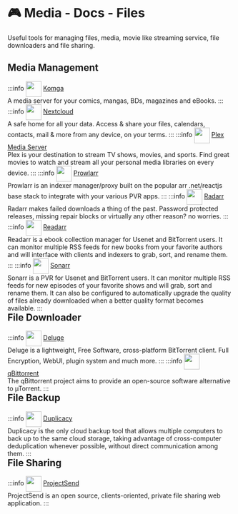 # 🎮 Media - Docs - Files

Useful tools for managing files, media, movie like streaming service, file downloaders and file sharing.

## Media Management
:::info [<img src="/komga-icon.png" width="35" height="35" style="display:inline-block; vertical-align: middle;">](./services/komga) ‎ ‎ [Komga](./services/komga) <Badge type="tip" text="docker" style=" position: relative; float: right;" />
A media server for your comics, mangas, BDs, magazines and eBooks.
:::
:::info [<img src="/nextcloud-icon.png" width="35" height="35" style="display:inline-block; vertical-align: middle;">](./services/nextcloud) ‎ ‎ [Nextcloud](./services/nextcloud) <Badge type="tip" text="docker" style=" position: relative; float: right;" />
A safe home for all your data. Access & share your files, calendars, contacts, mail & more from any device, on your terms.
:::
:::info [<img src="/plex-icon.png" width="35" height="35" style="display:inline-block; vertical-align: middle;">](./services/plex-media-server) ‎ ‎ [Plex Media Server](./services/plex-media-server) <Badge type="tip" text="docker" style=" position: relative; float: right;" />
Plex is your destination to stream TV shows, movies, and sports. Find great movies to watch and stream all your personal media libraries on every device.
:::
:::info [<img src="/prowlarr-icon.png" width="35" height="35" style="display:inline-block; vertical-align: middle;">](./services/prowlarr) ‎ ‎ [Prowlarr](./services/prowlarr) <Badge type="tip" text="docker" style=" position: relative; float: right;" />
Prowlarr is an indexer manager/proxy built on the popular arr .net/reactjs base stack to integrate with your various PVR apps.
:::
:::info [<img src="/radarr-icon.png" width="35" height="35" style="display:inline-block; vertical-align: middle;">](./services/radarr) ‎ ‎ [Radarr](./services/radarr) <Badge type="tip" text="docker" style=" position: relative; float: right;" />
Radarr makes failed downloads a thing of the past. Password protected releases, missing repair blocks or virtually any other reason? no worries.
:::
:::info [<img src="/readarr-icon.png" width="35" height="35" style="display:inline-block; vertical-align: middle;">](./services/readarr) ‎ ‎ [Readarr](./services/readarr) <Badge type="tip" text="docker" style=" position: relative; float: right;" />
Readarr is a ebook collection manager for Usenet and BitTorrent users. It can monitor multiple RSS feeds for new books from your favorite authors and will interface with clients and indexers to grab, sort, and rename them.
:::
:::info [<img src="/sonarr-icon.png" width="35" height="35" style="display:inline-block; vertical-align: middle;">](./services/sonarr) ‎ ‎ [Sonarr](./services/sonarr) <Badge type="tip" text="docker" style=" position: relative; float: right;" />
Sonarr is a PVR for Usenet and BitTorrent users. It can monitor multiple RSS feeds for new episodes of your favorite shows and will grab, sort and rename them. It can also be configured to automatically upgrade the quality of files already downloaded when a better quality format becomes available.
:::

## File Downloader
:::info [<img src="/deluge-icon.png" width="35" height="35" style="display:inline-block; vertical-align: middle;">](./services/deluge) ‎ ‎ [Deluge](./services/deluge) <Badge type="tip" text="docker" style=" position: relative; float: right;" />
Deluge is a lightweight, Free Software, cross-platform BitTorrent client. Full Encryption, WebUI, plugin system and much more.
:::
:::info [<img src="/qbittorrent-icon.png" width="35" height="35" style="display:inline-block; vertical-align: middle;">](./services/qbittorrent) ‎ ‎ [qBittorrent](./services/qbittorrent) <Badge type="tip" text="docker" style=" position: relative; float: right;" />
The qBittorrent project aims to provide an open-source software alternative to µTorrent.
:::

## File Backup
:::info [<img src="/duplicacy-icon.png" width="35" height="35" style="display:inline-block; vertical-align: middle;">](./services/duplicacy) ‎ ‎ [Duplicacy](./services/duplicacy) <Badge type="tip" text="docker" style=" position: relative; float: right;" />
Duplicacy is the only cloud backup tool that allows multiple computers to back up to the same cloud storage, taking advantage of cross-computer deduplication whenever possible, without direct communication among them.
:::

## File Sharing
:::info [<img src="/projectsend-icon.png" width="35" height="35" style="display:inline-block; vertical-align: middle;">](./services/projectsend) ‎ ‎ [ProjectSend](./services/projectsend) <Badge type="tip" text="docker" style=" position: relative; float: right;" />
ProjectSend is an open source, clients-oriented, private file sharing web application.
:::